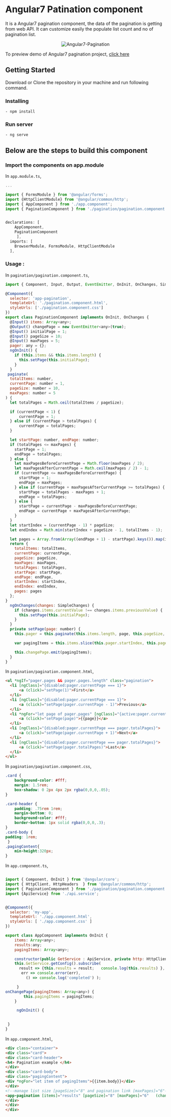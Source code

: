 # Angular7 Patination component


It is a Angular7 pagination component, the data of the pagination is getting from web API. It can customize easily the populate list count and no of pagination list.

<p align="center">
    <img  alt="Angular7-Pagination" src="img/pagination1.JPG" class="img-responsive">
</p>

To preview demo of Angular7 pagination project, [click here](https://angular-paginationexample.stackblitz.io)



## Getting Started
Download  or Clone the repository in your machine and run following command.

### Installing
    - npm install

### Run server
    - ng serve
    
## Below are the steps to build this component


### Import the components on app.module

In `app.module.ts`,

```javascript
...

import { FormsModule } from '@angular/forms';
import {HttpClientModule} from '@angular/common/http';
import { AppComponent } from './app.component';
import { PaginationComponent } from './pagination/pagination.component';


declarations: [
    AppComponent,
    PaginationComponent
     ],
  imports: [
    BrowserModule, FormsModule, HttpClientModule
  ],

```

### Usage : 

In `pagination/pagination.component.ts`,

```javascript
import { Component, Input, Output, EventEmitter, OnInit, OnChanges, SimpleChanges, CUSTOM_ELEMENTS_SCHEMA } from '@angular/core';

@Component({
  selector: 'app-pagination',
  templateUrl: './pagination.component.html',
  styleUrls: ['./pagination.component.css']
})
export class PaginationComponent implements OnInit, OnChanges {
  @Input() items: Array<any>;
  @Output() changePage = new EventEmitter<any>(true);
  @Input() initialPage = 1;
  @Input() pageSize = 10;
  @Input() maxPages = 5;
  pager: any = {};
  ngOnInit() {
    if (this.items && this.items.length) {
      this.setPage(this.initialPage);
    }
  }
 paginate(
  totalItems: number,
  currentPage: number = 1,
  pageSize: number = 10,
  maxPages: number = 5
) {
  let totalPages = Math.ceil(totalItems / pageSize);

  if (currentPage < 1) { 
      currentPage = 1; 
  } else if (currentPage > totalPages) { 
      currentPage = totalPages; 
  }

  let startPage: number, endPage: number;
  if (totalPages <= maxPages) {
    startPage = 1;
    endPage = totalPages;
  } else {
    let maxPagesBeforeCurrentPage = Math.floor(maxPages / 2);
    let maxPagesAfterCurrentPage = Math.ceil(maxPages / 2) - 1;
    if (currentPage <= maxPagesBeforeCurrentPage) {
      startPage = 1;
      endPage = maxPages;
    } else if (currentPage + maxPagesAfterCurrentPage >= totalPages) {
      startPage = totalPages - maxPages + 1;
      endPage = totalPages;
    } else {
      startPage = currentPage - maxPagesBeforeCurrentPage;
      endPage = currentPage + maxPagesAfterCurrentPage;
    }
  }
  let startIndex = (currentPage - 1) * pageSize;
  let endIndex = Math.min(startIndex + pageSize - 1, totalItems - 1);

  let pages = Array.from(Array((endPage + 1) - startPage).keys()).map(i => startPage + i);
  return {
    totalItems: totalItems,
    currentPage: currentPage,
    pageSize: pageSize,
    maxPages: maxPages,
    totalPages: totalPages,
    startPage: startPage,
    endPage: endPage,
    startIndex: startIndex,
    endIndex: endIndex,
    pages: pages
  };
}
  ngOnChanges(changes: SimpleChanges) {
    if (changes.items.currentValue !== changes.items.previousValue) {
      this.setPage(this.initialPage);
    }
  }
  private setPage(page: number) {
    this.pager = this.paginate(this.items.length, page, this.pageSize, this.maxPages);

    var pagingItems = this.items.slice(this.pager.startIndex, this.pager.endIndex + 1);

    this.changePage.emit(pagingItems);
  }
}

```

In `pagination/pagination.component.html`,

```html
<ul *ngIf="pager.pages && pager.pages.length" class="pagination">
  <li [ngClass]="{disabled:pager.currentPage === 1}">
      <a (click)="setPage(1)">First</a>
  </li>
  <li [ngClass]="{disabled:pager.currentPage === 1}">
      <a (click)="setPage(pager.currentPage - 1)">Previous</a>
  </li>
  <li *ngFor="let page of pager.pages" [ngClass]="{active:pager.currentPage === page}">
      <a (click)="setPage(page)">{{page}}</a>
  </li>
  <li [ngClass]="{disabled:pager.currentPage === pager.totalPages}">
      <a (click)="setPage(pager.currentPage + 1)">Next</a>
  </li>
  <li [ngClass]="{disabled:pager.currentPage === pager.totalPages}">
      <a (click)="setPage(pager.totalPages)">Last</a>
  </li>
</ul>

```

In `pagination/pagination.component.css`,

```css
.card {
    background-color: #fff;    
    margin: 1.5rem;
    box-shadow: 0 2px 4px 2px rgba(0,0,0,.05);
}

.card-header {
    padding: .75rem 1rem;
    margin-bottom: 0;
    background-color: #fff;
    border-bottom: 1px solid rgba(0,0,0,.3);
}
.card-body {
padding: 1rem;
 }
.pagingContent{
	min-height:320px;
}


```

In `app.component.ts`,
```javascript

import { Component, OnInit } from '@angular/core';
import { HttpClient, HttpHeaders  } from '@angular/common/http';
import { PaginationComponent } from './pagination/pagination.component';
import {ApiService} from './api.service';


@Component({
  selector: 'my-app',
  templateUrl: './app.component.html',
  styleUrls: [ './app.component.css' ]
})

export class AppComponent implements OnInit {
    items: Array<any>;
    results:any;
    pagingItems: Array<any>;

    constructor(public GetService : ApiService, private http: HttpClient) {      
    this.GetService.getConfig().subscribe(
      result => {this.results = result;   console.log(this.results) },
       err => console.error(err), 
         () => console.log('completed') );

     }
onChangePage(pagingItems: Array<any>) {
        this.pagingItems = pagingItems;
    } 

     ngOnInit() {
   

 }   
}


```
In `app.component.html`,

```html
<div class="container">
<div class="card">
<div class="card-header">
<h4> Pagination example </h4>
</div>
<div class="card-body">
<div class="pagingContent">
<div *ngFor="let item of pagingItems">{{item.body}}</div>
</div>
<!--manage list size [pageSize]="8" and pagination link [maxPages]="6"-->   
<app-pagination [items]="results" [pageSize]="8" [maxPages]="6"   (changePage)="onChangePage($event)"></app-pagination>
</div>
</div>
</div>

```

